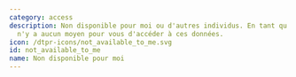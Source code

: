 ```yaml
---
category: access
description: Non disponible pour moi ou d'autres individus. En tant qu'individu, il
  n'y a aucun moyen pour vous d'accéder à ces données.
icon: /dtpr-icons/not_available_to_me.svg
id: not_available_to_me
name: Non disponible pour moi
---
```

